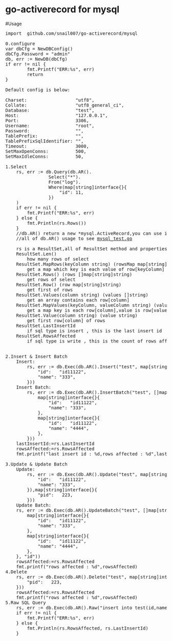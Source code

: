 # go-activerecord for mysql

#Usage
<pre>
import  github.com/snail007/go-activerecord/mysql

0.configure 
var dbCfg = NewDBConfig()
dbCfg.Password = "admin"
db, err := NewDB(dbCfg)
if err != nil {
		fmt.Printf("ERR:%s", err)
        return
}

Default config is below:

Charset:                  "utf8",
Collate:                  "utf8_general_ci",
Database:                 "test",
Host:                     "127.0.0.1",
Port:                     3306,
Username:                 "root",
Password:                 "",
TablePrefix:              "",
TablePrefixSqlIdentifier: "",
Timeout:                  3000,
SetMaxOpenConns:          500,
SetMaxIdleConns:          50,

1.Select
	rs, err := db.Query(db.AR().
                Select("*").
                From("log").
                Where(map[string]interface{}{
                    "id": 11,
                })
    )
    if err != nil {
		fmt.Printf("ERR:%s", err)
	} else {
		fmt.Println(rs.Rows())
	}
    //db.AR() return a new *mysql.ActiveRecord,you can use it to build you sql.
    //all of db.AR() usage to see <a href="https://github.com/snail007/go-activerecord/blob/master/mysql/mysql_test.go">mysql_test.go</a>

    rs is a ResultSet,all of ResultSet method and properties is :
    ResultSet.Len()
        how many rows of select
    ResultSet.MapRows(keyColumn string) (rowsMap map[string]map[string]string)
        get a map which key is each value of row[keyColumn]
    ResultSet.Rows() (rows []map[string]string)
        get rows of select
    ResultSet.Row() (row map[string]string)
        get first of rows
    ResultSet.Values(column string) (values []string)
        get an array contains each row[column] 
    ResultSet.MapValues(keyColumn, valueColumn string) (values map[string]string)
        get a map key is each row[column],value is row[valueColumn]
    ResultSet.Value(column string) (value string)
        get first row[column] of rows
    ResultSet.LastInsertId
        if sql type is insert , this is the last insert id
    ResultSet.RowsAffected
        if sql type is write , this is the count of rows affected

	
2.Insert & Insert Batch
    Insert:
        rs, err := db.Exec(db.AR().Insert("test", map[string]interface{}{
			"id":   "id11122",
			"name": "333",
		}))
    Insert Batch:
        rs, err := db.Exec(db.AR().InsertBatch("test", []map[string]interface{}{
            map[string]interface{}{
                "id":   "id11122",
                "name": "333",
            },
            map[string]interface{}{
                "id":   "id11122",
                "name": "4444",
            },
        }))
    lastInsertId:=rs.LastInsertId
    rowsAffected:=rs.RowsAffected
    fmt.printf("last insert id : %d,rows affected : %d",lastInsertId,rowsAffected)
	
3.Update & Update Batch
    Update:
        rs, err := db.Exec(db.AR().Update("test", map[string]interface{}{
			"id":   "id11122",
			"name": "333",
		}),map[string]interface{}{
			"pid":   223,
		}))
    Update Batch:
    rs, err := db.Exec(db.AR().UpdateBatch("test", []map[string]interface{}{
		map[string]interface{}{
			"id":   "id11122",
			"name": "333",
		},
		map[string]interface{}{
			"id":   "id11122",
			"name": "4444",
		},
	}, "id"))
    rowsAffected:=rs.RowsAffected
    fmt.printf("rows affected : %d",rowsAffected)
4.Delete
    rs, err := db.Exec(db.AR().Delete("test", map[string]interface{}{
        "pid":   223,
    }))
    rowsAffected:=rs.RowsAffected
    fmt.printf("rows affected : %d",rowsAffected)
5.Raw SQL Query
    rs, err := db.Exec(db.AR().Raw("insert into test(id,name) values (?,?)", 555,"6666"))
    if err != nil {
        fmt.Printf("ERR:%s", err)
    } else {
        fmt.Println(rs.RowsAffected, rs.LastInsertId)
    }
</pre>